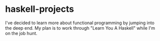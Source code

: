 # haskell-projects

I've decided to learn more about functional programming by jumping into the deep end. My plan is to work through "Learn You A Haskell"
while I'm on the job hunt.
